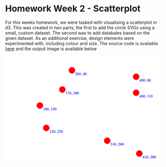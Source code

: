 # Homework Week 2 - Scatterplot

For this weeks homework, we were tasked with visualising a scatterplot in d3. This was created in two parts, the first to add the circle SVGs using a small, custom dataset. The second was to add databales based on the given dataset. As an additional exercise, design elements were experimented with, including colour and size. The source code is available [here](https://github.com/tkcram/pivf22/tree/main/(2)scatterplot) and the output image is available below

![a simple scatter plot](https://raw.githubusercontent.com/tkcram/pivf22/main/(2)scatterplot/scatterplot.png "Scatterplot") 


